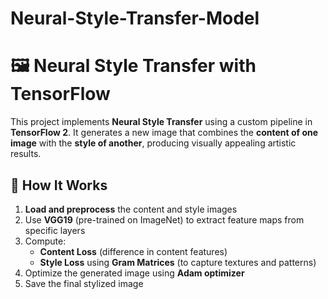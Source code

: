 # Neural-Style-Transfer-Model
# 🖼️ Neural Style Transfer with TensorFlow

This project implements **Neural Style Transfer** using a custom pipeline in **TensorFlow 2**. It generates a new image that combines the **content of one image** with the **style of another**, producing visually appealing artistic results.


## 🧠 How It Works

1. **Load and preprocess** the content and style images
2. Use **VGG19** (pre-trained on ImageNet) to extract feature maps from specific layers
3. Compute:
   - **Content Loss** (difference in content features)
   - **Style Loss** using **Gram Matrices** (to capture textures and patterns)
4. Optimize the generated image using **Adam optimizer**
5. Save the final stylized image



